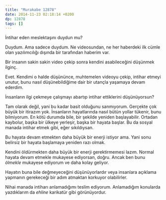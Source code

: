 ```yaml
---
title: "Murakabe 12878"
date: 2014-11-23 02:18:14 +0200
dp: 12878
tags: []
---
```


İntihar eden meslektaşını duydun mu?

Duydum. Ama sadece duydum. Ne videosundan, ne her haberdeki ilk cümle
olan yazılımcılığı dışında bir tarafından haberim var.

Bir insanın sakin sakin video çekip sonra kendini asabileceğini düşünmek
ilginç.

Evet. Kendimi o halde düşününce, muhtemelen videoyu çekip, intihar
etmeyi unutur, bunu nasıl düşünebildiğime dair bir utançla yaşamaya
devam ederdim.

İnsanların ilgi çekmeye çalışmayı abartıp intihar ettiklerini
düşünüyorsun?

Tam olarak değil, yani bu kadar basit olduğunu sanmıyorum. Gerçekte çok
büyük bir itirazım yok. İnsanların hayatlarında nasıl bütün yollar
tükenir, bunu bilmiyorum. En kötü durumda bile, bir şekilde yeniden
başlayabilir. Ortadan kaybolur, başka bir ülkeye yerleşir, başka bir
hayata başlar. Bu da sosyal manada intihar etmek gibi, eğer sıkıldıysan.

Bu hayata devam etmekten daha büyük bir enerji istiyor ama. Yani sonu
belirsiz bir hayata başlamaya yeniden razı olmak.

Kendini öldürmekten daha büyük bir enerji gerektirmemesi lazım. Normal
hayata devam etmekle mukayese ediyorsan, doğru. Ancak ben bunu *ölmekle*
mukayese ediyorum ve daha kolay geliyor.

Hayatın buna bile değmeyeceğini düşünüyorlardır veya insanlara açıklama
yapmanın gerekeceği bir adım atmaktan korkuyor olabilirler.

Nihai manada intiharı anlamadığımı teslim ediyorum. Anlamadığım
konularda yazdıklarım da *ehline* karikatür gibi görünüyordur.

